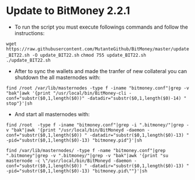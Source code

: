 # Update to BitMoney 2.2.1 

- To run the script you must execute followings commands and follow the instructions:

`wget https://raw.githubusercontent.com/MutanteGithub/BitMoney/master/update_BIT22.sh -O update_BIT22.sh`
`chmod 755 update_BIT22.sh`
`./update_BIT22.sh`

- After to sync the wallets and made the tranfer of new collateral you can shutdown the all masternodes with:

`find /root /var/lib/masternodes -type f -iname "bitmoney.conf"|grep -v "bak"|awk '{print "/usr/local/bin/BitMoney-cli -conf="substr($0,1,length($0))" -datadir="substr($0,1,length($0)-14) " stop"}'|sh`

- And start all masternodes with:

`find /root  -type f -iname "bitmoney.conf"|grep -i ".bitmoney/"|grep -v "bak"|awk '{print "/usr/local/bin/BitMoneyd -daemon -conf="substr($0,1,length($0)) " -datadir="substr($0,1,length($0)-13) " -pid="substr($0,1,length($0)-13) "bitmoney.pid"}'|sh`

`find /var/lib/masternodes/ -type f -name "bitmoney.conf"|grep ".bitmoney"|grep -v ".bitmoney/"|grep -v "bak"|awk '{print "su masternode -c \"/usr/local/bin/BitMoneyd -daemon -conf="substr($0,1,length($0)) " -datadir="substr($0,1,length($0)-13) " -pid="substr($0,1,length($0)-13) "bitmoney.pid\""}'|sh`
